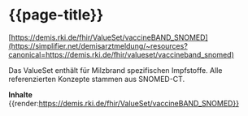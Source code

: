 # {{page-title}}
[https://demis.rki.de/fhir/ValueSet/vaccineBAND_SNOMED](https://simplifier.net/demisarztmeldung/~resources?canonical=https://demis.rki.de/fhir/valueset/vaccineband_snomed)

Das ValueSet enthält für Milzbrand spezifischen Impfstoffe. Alle referenzierten Konzepte stammen aus SNOMED-CT.

**Inhalte**
{{render:https://demis.rki.de/fhir/ValueSet/vaccineBAND_SNOMED}}
